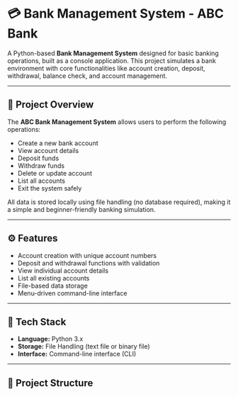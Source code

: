# 💳 Bank Management System - ABC Bank

A Python-based **Bank Management System** designed for basic banking operations, built as a console application. This project simulates a bank environment with core functionalities like account creation, deposit, withdrawal, balance check, and account management.

---

## 🏦 Project Overview

The **ABC Bank Management System** allows users to perform the following operations:

- Create a new bank account
- View account details
- Deposit funds
- Withdraw funds
- Delete or update account
- List all accounts
- Exit the system safely

All data is stored locally using file handling (no database required), making it a simple and beginner-friendly banking simulation.

---

## ⚙️ Features

- Account creation with unique account numbers
- Deposit and withdrawal functions with validation
- View individual account details
- List all existing accounts
- File-based data storage
- Menu-driven command-line interface

---

## 🧰 Tech Stack

- **Language:** Python 3.x
- **Storage:** File Handling (text file or binary file)
- **Interface:** Command-line interface (CLI)

---

## 📁 Project Structure



